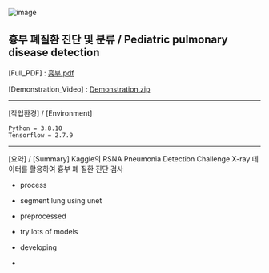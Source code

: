 ![image](https://user-images.githubusercontent.com/60537388/145531886-a210ad21-c081-49f6-9b5e-de805b0f5700.png)
## 흉부 폐질환 진단 및 분류 / Pediatric pulmonary disease detection

[Full_PDF] : [흉부.pdf](https://github.com/Pleasant-riot/Lung-Disease-Detection/files/7690712/default.pdf) 

[Demonstration_Video] : [Demonstration.zip](https://github.com/Pleasant-riot/Lung-Disease-Detection/files/7690735/Demonstration.zip)

--------------------------------------------------------------

[작업환경] / [Environment]

	Python = 3.8.10
	Tensorflow = 2.7.9

-------------------------------------------------------------
[요약] / [Summary]
Kaggle의 RSNA Pneumonia Detection Challenge X-ray 데이터를 활용하여 흉부 폐 질환 진단 검사
* process

* segment lung using unet

* preprocessed

* try lots of models

* developing

* 
